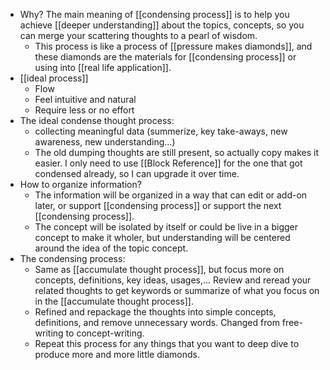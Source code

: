 - Why? The main meaning of [[condensing process]] is to help you achieve [[deeper understanding]] about the topics, concepts, so you can merge your scattering thoughts to a pearl of wisdom. 
    - This process is like a process of [[pressure makes diamonds]], and these diamonds are the materials for [[condensing process]] or using into [[real life application]]. 
- [[ideal process]]
    - Flow
    - Feel intuitive and natural
    - Require less or no effort
- The ideal condense thought process:
    - collecting meaningful data (summerize, key take-aways, new awareness, new understanding...)
    - The old dumping thoughts are still present, so actually copy makes it easier. I only need to use [[Block Reference]] for the one that got condensed already, so I can upgrade it over time.
- How to organize information?
    - The information will be organized in a way that can edit or add-on later, or support [[condensing process]] or support the next [[condensing process]].
    - The concept will be isolated by itself or could be live in a bigger concept to make it wholer, but understanding will be centered around the idea of the topic concept.
- The condensing process:
    - Same as [[accumulate thought process]], but focus more on concepts, definitions, key ideas, usages,... Review and reread your related thoughts to get keywords or summarize of what you focus on in the [[accumulate thought process]].
    - Refined and repackage the thoughts into simple concepts, definitions, and remove unnecessary words. Changed from free-writing to concept-writing.
    - Repeat this process for any things that you want to deep dive to produce more and more little diamonds.
